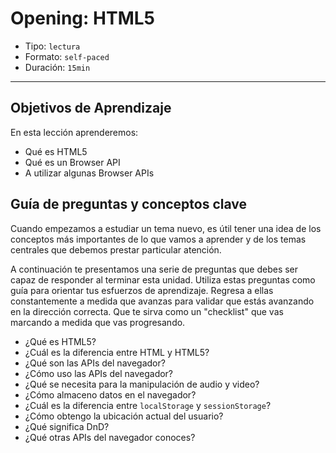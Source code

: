 # Opening: HTML5

- Tipo: `lectura`
- Formato: `self-paced`
- Duración: `15min`

***

## Objetivos de Aprendizaje

En esta lección aprenderemos:

- Qué es HTML5
- Qué es un Browser API
- A utilizar algunas Browser APIs

## Guía de preguntas y conceptos clave

Cuando empezamos a estudiar un tema nuevo, es útil tener una idea de los
conceptos más importantes de lo que vamos a aprender y de los temas centrales
que debemos prestar particular atención.

A continuación te presentamos una serie de preguntas que debes ser capaz de
responder al terminar esta unidad. Utiliza estas preguntas como guía para
orientar tus esfuerzos de aprendizaje. Regresa a ellas constantemente a
medida que avanzas para validar que estás avanzando en la dirección correcta.
Que te sirva como un "checklist" que vas marcando a medida que vas progresando.

- ¿Qué es HTML5?
- ¿Cuál es la diferencia entre HTML y HTML5?
- ¿Qué son las  APIs del navegador?
- ¿Cómo uso las APIs del navegador?
- ¿Qué se necesita para la manipulación de audio y video?
- ¿Cómo almaceno datos en el navegador?
- ¿Cuál es la diferencia entre `localStorage` y `sessionStorage`?
- ¿Cómo obtengo la ubicación actual del usuario?
- ¿Qué significa DnD?
- ¿Qué otras APIs del navegador conoces?